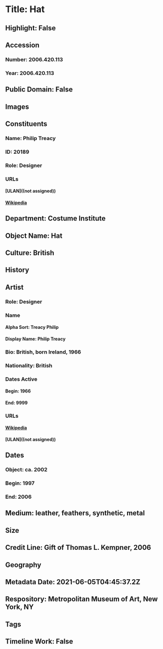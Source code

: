 # Title: Hat
## Highlight: False
## Accession
### Number: 2006.420.113
### Year: 2006.420.113
## Public Domain: False
## Images
## Constituents
### Name: Philip Treacy
### ID: 20189
### Role: Designer
### URLs
#### [ULAN]((not assigned))
#### [Wikipedia](https://www.wikidata.org/wiki/Q2067944)
## Department: Costume Institute
## Object Name: Hat
## Culture: British
## History
## Artist
### Role: Designer
### Name
#### Alpha Sort: Treacy Philip
#### Display Name: Philip Treacy
### Bio: British, born Ireland, 1966
### Nationality: British
### Dates Active
#### Begin: 1966
#### End: 9999
### URLs
#### [Wikipedia](https://www.wikidata.org/wiki/Q2067944)
#### [ULAN]((not assigned))
## Dates
### Object: ca. 2002
### Begin: 1997
### End: 2006
## Medium: leather, feathers, synthetic, metal
## Size
## Credit Line: Gift of Thomas L. Kempner, 2006
## Geography
## Metadata Date: 2021-06-05T04:45:37.2Z
## Respository: Metropolitan Museum of Art, New York, NY
## Tags
## Timeline Work: False